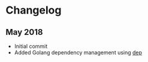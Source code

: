 # Changelog

## May 2018

* Initial commit
* Added Golang dependency management using [dep](https://golang.github.io/dep/)